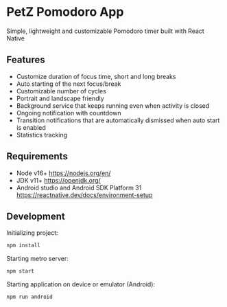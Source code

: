 # PetZ Pomodoro App

Simple, lightweight and customizable Pomodoro timer built with React Native

## Features
- Customize duration of focus time, short and long breaks
- Auto starting of the next focus/break
- Customizable number of cycles
- Portrait and landscape friendly
- Background service that keeps running even when activity is closed
- Ongoing notification with countdown
- Transition notifications that are automatically dismissed when auto start is enabled
- Statistics tracking

## Requirements
- Node v16+ https://nodejs.org/en/
- JDK v11+ https://openjdk.org/
- Android studio and Android SDK Platform 31 https://reactnative.dev/docs/environment-setup

## Development

Initializing project:

```bash
npm install
```

Starting metro server:

```bash
npm start
```

Starting application on device or emulator (Android):

```bash
npm run android
```
